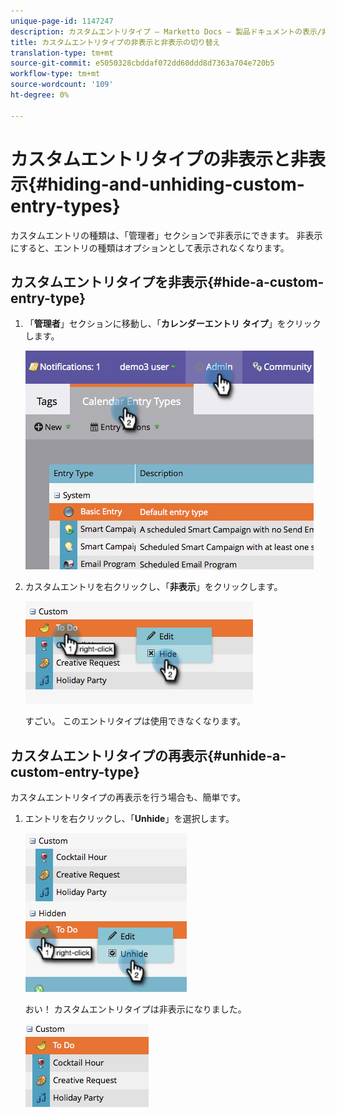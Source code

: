 ```yaml
---
unique-page-id: 1147247
description: カスタムエントリタイプ — Marketto Docs — 製品ドキュメントの表示/非表示を切り替える
title: カスタムエントリタイプの非表示と非表示の切り替え
translation-type: tm+mt
source-git-commit: e5050328cbddaf072dd60ddd8d7363a704e720b5
workflow-type: tm+mt
source-wordcount: '109'
ht-degree: 0%

---
```



# カスタムエントリタイプの非表示と非表示{#hiding-and-unhiding-custom-entry-types}

カスタムエントリの種類は、「管理者」セクションで非表示にできます。 非表示にすると、エントリの種類はオプションとして表示されなくなります。

## カスタムエントリタイプを非表示{#hide-a-custom-entry-type}

1. 「**管理者**」セクションに移動し、「**カレンダーエントリ** **タイプ**」をクリックします。

   ![](assets/image2014-9-24-10-3a11-3a49.png)

1. カスタムエントリを右クリックし、「**非表示**」をクリックします。

   ![](assets/image2014-9-24-10-3a11-3a54.png)

   すごい。 このエントリタイプは使用できなくなります。

## カスタムエントリタイプの再表示{#unhide-a-custom-entry-type}

カスタムエントリタイプの再表示を行う場合も、簡単です。

1. エントリを右クリックし、「**Unhide**」を選択します。

   ![](assets/image2014-9-24-10-3a12-3a14.png)

   おい！ カスタムエントリタイプは非表示になりました。

   ![](assets/image2014-9-24-10-3a12-3a19.png)
